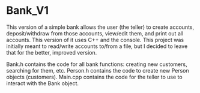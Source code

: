 # Bank_V1
This version of a simple bank allows the user (the teller) to create accounts, deposit/withdraw from those accounts, view/edit them, and print out all accounts. This version of it uses C++ and the console. This project was initially meant to read/write accounts to/from a file, but I decided to leave that for the better, improved version.

Bank.h contains the code for all bank functions: creating new customers, searching for them, etc.
Person.h contains the code to create new Person objects (customers).
Main.cpp contains the code for the teller to use to interact with the Bank object.
